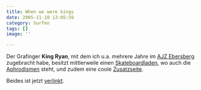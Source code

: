 ```yaml
---
title: When we were kings
date: 2005-11-10 13:05:59
category: Surfen
tags: []
image: ''

---
```


Der Grafinger **King Ryan**, mit dem ich u.a. mehrere Jahre im [AJZ Ebersberg](http://www.ajz-ebe.de/) zugebracht habe, besitzt mittlerweile einen [Skateboardladen](http://www.kingryan.com), wo auch die [Aphrodismen](http://www.misantropolis.de/musik/Aphrodismen) steht, und zudem eine coole [Zusatzseite](http://www.kingryanfilm.de).  

  

Beides ist jetzt [verlinkt](/netzwerk).
